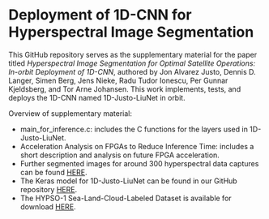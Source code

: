 # Deployment of 1D-CNN for Hyperspectral Image Segmentation

This GitHub repository serves as the supplementary material for the paper titled *Hyperspectral Image Segmentation for Optimal Satellite Operations: In-orbit Deployment of 1D-CNN*, authored by Jon Alvarez Justo, Dennis D. Langer, Simen Berg, Jens Nieke, Radu Tudor Ionescu, Per Gunnar Kjeldsberg, and Tor Arne Johansen. This work implements, tests, and deploys the 1D-CNN named 1D-Justo-LiuNet in orbit. 

Overview of supplementary material: 
* main_for_inference.c: includes the C functions for the layers used in 1D-Justo-LiuNet.
* Acceleration Analysis on FPGAs to Reduce Inference Time: includes a short description and analysis on future FPGA acceleration. 
* Further segmented images for around 300 hyperspectral data captures can be found [HERE](https://studntnu-my.sharepoint.com/:f:/g/personal/jonalv_ntnu_no/EkVDxxnXxw5Hh1oIRpn-L8IB-6_e4m4P6y5lVn_FpbCIrQ?e=BK5gd2).
* The Keras model for 1D-Justo-LiuNet can be found in our GitHub repository [HERE](https://github.com/NTNU-SmallSat-Lab/s_l_c_segm_hyp_img/).
* The HYPSO-1 Sea-Land-Cloud-Labeled Dataset is available for download [HERE](https://ntnu-smallsat-lab.github.io/hypso1_sea_land_clouds_dataset/).

